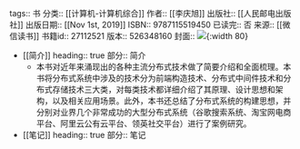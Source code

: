 tags:: 书
分类:: [[计算机-计算机综合]]
作者:: [[李庆旭]]
出版社:: [[人民邮电出版社]]
出版日期:: [[Nov 1st, 2019]]
ISBN:: 9787115519450
已读完:: 否
来源:: [[微信读书]]
书籍id:: 27112521
版本:: 526348160
封面:: ![](https://cdn.weread.qq.com/weread/cover/23/YueWen_27112521/s_YueWen_27112521.jpg){:width 80}

- [[简介]]
  heading:: true
  部分:: 简介
	- 本书对近年来涌现出的各种主流分布式技术做了简要介绍和全面梳理。本书将分布式系统中涉及的技术分为前端构造技术、分布式中间件技术和分布式存储技术三大类，对每类技术都详细介绍了其原理、设计思想和架构，以及相关应用场景。此外，本书还总结了分布式系统的构建思想，并分别对业界几个非常成功的大型分布式系统（谷歌搜索系统、淘宝网电商平台、阿里云公有云平台、领英社交平台）进行了案例研究。
- [[笔记]]
  heading:: true
  部分:: 笔记